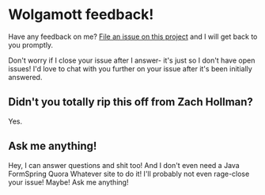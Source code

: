 # Wolgamott feedback!

Have any feedback on me? [File an issue on this
project](https://github.com/jwo/feedback/issues/new) and I will get back to
you promptly.

Don't worry if I close your issue after I answer- it's just so I don't have
open issues! I'd love to chat with you further on your issue after it's been
initially answered.

## Didn't you totally rip this off from Zach Hollman?

Yes.

## Ask me anything!

Hey, I can answer questions and shit too! And I don't even need a Java
FormSpring Quora Whatever site to do it! I'll probably not even rage-close your
issue! Maybe! Ask me anything!

